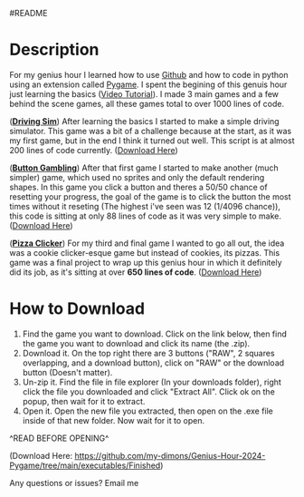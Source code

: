 #README

Description
=
For my genius hour I learned how to use [Github]([url](https://github.com/)) and how to code in python using an extension called [Pygame](https://www.pygame.org/wiki/about). I spent the begining of this genuis hour just learning the basics ([Video Tutorial](https://www.youtube.com/watch?v=jO6qQDNa2UY)). I made 3 main games and a few behind the scene games, all these games total to over 1000 lines of code.

([**Driving Sim**](https://github.com/my-dimons/Genius-Hour-2024-Pygame/tree/main/games/driving-simulator)) After learning the basics I started to make a simple driving simulator. This game was a bit of a challenge because at the start, as it was my first game, but in the end I think it turned out well. This script is at almost 200 lines of code currently. ([Download Here](https://github.com/my-dimons/Genius-Hour-2024-Pygame/blob/main/executables/Finished/driving%20sim.zip))

([**Button Gambling**](https://github.com/my-dimons/Genius-Hour-2024-Pygame/tree/main/games/button-gambling)) After that first game I started to make another (much simpler) game, which used no sprites and only the default rendering shapes. In this game you click a button and theres a 50/50 chance of resetting your progress, the goal of the game is to click the button the most times without it reseting (The highest i've seen was 12 (1/4096 chance)), this code is sitting at only 88 lines of code as it was very simple to make. ([Download Here](https://github.com/my-dimons/Genius-Hour-2024-Pygame/blob/main/executables/Finished/button%20gambling.zip))

([**Pizza Clicker**](https://github.com/my-dimons/Genius-Hour-2024-Pygame/tree/main/games/pizza-clicker)) For my third and final game I wanted to go all out, the idea was a cookie clicker-esque game but instead of cookies, its pizzas. This game was a final project to wrap up this genius hour in which it definitely did its job, as it's sitting at over **650 lines of code**. ([Download Here](https://github.com/my-dimons/Genius-Hour-2024-Pygame/blob/main/executables/Finished/pizza_clicker.zip))

How to Download
=

1. Find the game you want to download. Click on the link below, then find the game you want to download and click its name (the .zip).
2. Download it. On the top right there are 3 buttons ("RAW", 2 squares overlapping, and a download button), click on "RAW" or the download button (Doesn't matter).
3. Un-zip it. Find the file in file explorer (In your downloads folder), right click the file you downloaded and click "Extract All". Click ok on the popup, then wait for it to extract.
4. Open it. Open the new file you extracted, then open on the .exe file inside of that new folder. Now wait for it to open.
   
^READ BEFORE OPENING^

 (Download Here: https://github.com/my-dimons/Genius-Hour-2024-Pygame/tree/main/executables/Finished)


Any questions or issues? Email me

